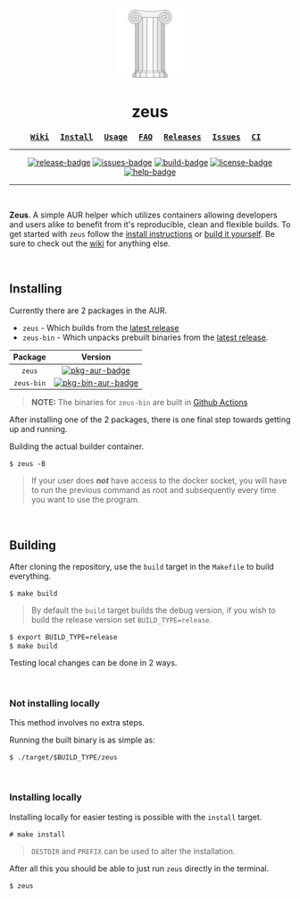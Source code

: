 [repo]: https://github.com/threadexio/zeus

[latest-release]: https://github.com/threadexio/zeus/releases/latest
[release-badge]: https://img.shields.io/github/v/release/threadexio/zeus?style=for-the-badge&display_name=release

[issues]: https://github.com/threadexio/zeus/issues
[issues-badge]: https://img.shields.io/github/issues-raw/threadexio/zeus?style=for-the-badge

[build]: https://github.com/threadexio/zeus/actions/workflows/build.yaml
[build-badge]: https://img.shields.io/github/workflow/status/threadexio/zeus/Build?style=for-the-badge

[license]: https://github.com/threadexio/zeus/blob/master/LICENSE
[license-badge]: https://img.shields.io/github/license/threadexio/zeus?style=for-the-badge

[pkg-aur]: https://aur.archlinux.org/packages/zeus
[pkg-aur-badge]: https://img.shields.io/aur/version/zeus?style=for-the-badge&label=AUR
[pkg-bin-aur]: https://aur.archlinux.org/packages/zeus-bin
[pkg-bin-aur-badge]: https://img.shields.io/aur/version/zeus-bin?style=for-the-badge&label=AUR

[help]: https://github.com/threadexio/zeus/pulls
[help-badge]: https://img.shields.io/badge/HELP-WANTED-green?style=for-the-badge&logo=github

[wiki]: https://github.com/threadexio/zeus/wiki
[usage]: https://github.com/threadexio/zeus/wiki/Usage
[faq]: https://github.com/threadexio/zeus/wiki/FAQ
[releases]: https://github.com/threadexio/zeus/releases
[ci]: https://github.com/threadexio/zeus/actions
[installing]: #installing
[building]: #building

<!---->

<div align="center">

<img src="assets/logo.optimized.svg" width="25%"/>

<h1>
	<b>zeus</b>
</h1>


**<kbd>[Wiki][wiki]</kbd>** &nbsp; &nbsp;
**<kbd>[Install][installing]</kbd>** &nbsp; &nbsp;
**<kbd>[Usage][wiki]</kbd>** &nbsp; &nbsp;
**<kbd>[FAQ][faq]</kbd>** &nbsp; &nbsp;
**<kbd>[Releases][releases]</kbd>** &nbsp; &nbsp;
**<kbd>[Issues][issues]</kbd>** &nbsp; &nbsp;
**<kbd>[CI][ci]</kbd>** &nbsp; &nbsp;

---

[![release-badge]][releases]
[![issues-badge]][issues]
[![build-badge]][build]
[![license-badge]][license]
[![help-badge]][help]

</div>

---

<br>

**Zeus**. A simple AUR helper which utilizes containers allowing developers and users alike to benefit from it's reproducible, clean and flexible builds. To get started with `zeus` follow the [install instructions][installing] or [build it yourself][building]. Be sure to check out the [wiki][wiki] for anything else.


<br>

## Installing

Currently there are 2 packages in the AUR.

-   `zeus` - Which builds from the [latest release][latest-release]
-   `zeus-bin` - Which unpacks prebuilt binaries from the [latest release][latest-release].

|  Package   |               Version               |
| :--------: | :---------------------------------: |
|   `zeus`   |     [![pkg-aur-badge]][pkg-aur]     |
| `zeus-bin` | [![pkg-bin-aur-badge]][pkg-bin-aur] |

> **NOTE:** The binaries for `zeus-bin` are built in [Github Actions][build]

After installing one of the 2 packages, there is one final step towards getting up and running.

Building the actual builder container.

```shell
$ zeus -B
```

> If your user does _**not**_ have access to the docker socket, you will have to run the previous command as root and subsequently every time you want to use the program.

<br>

## Building

After cloning the repository, use the `build` target in the `Makefile` to build everything.

```shell
$ make build
```

> By default the `build` target builds the debug version, if you wish to build the release version set `BUILD_TYPE=release`.

```shell
$ export BUILD_TYPE=release
$ make build
```

Testing local changes can be done in 2 ways.

<br>

### Not installing locally

This method involves no extra steps.

Running the built binary is as simple as:

```shell
$ ./target/$BUILD_TYPE/zeus
```

<br>

### Installing locally

Installing locally for easier testing is possible with the `install` target.

```shell
# make install
```

> `DESTDIR` and `PREFIX` can be used to alter the installation.

After all this you should be able to just run `zeus` directly in the terminal.

```shell
$ zeus
```
